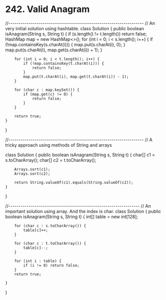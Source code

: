 # 242. Valid Anagram

//------------------------------------------------------------------- // An very initial solution using hashtable. class Solution { public boolean isAnagram\(String s, String t\) { if \(s.length\(\) != t.length\(\)\) return false; HashMap map = new HashMap&lt;&gt;\(\); for \(int i = 0; i &lt; s.length\(\); i++\) { if \(!map.containsKey\(s.charAt\(i\)\)\) { map.put\(s.charAt\(i\), 0\); } map.put\(s.charAt\(i\), map.get\(s.charAt\(i\)\) + 1\); }

```text
    for (int i = 0; i < t.length(); i++) {
        if (!map.containsKey(t.charAt(i))) {
            return false;
        }
        map.put(t.charAt(i), map.get(t.charAt(i)) - 1);
    }

    for (char c : map.keySet()) {
        if (map.get(c) != 0) {
            return false;
        }
    }

    return true;
}
```

}

//------------------------------------------------------------------- // A tricky approach using methods of String and arrays

class Solution { public boolean isAnagram\(String s, String t\) { char\[\] c1 = s.toCharArray\(\); char\[\] c2 = t.toCharArray\(\);

```text
    Arrays.sort(c1);
    Arrays.sort(c2);

    return String.valueOf(c1).equals(String.valueOf(c2));
}
```

}

//----------------------------------------------------------------- // An important solution using array. And the index is char. class Solution { public boolean isAnagram\(String s, String t\) { int\[\] table = new int\[128\];

```text
    for (char c : s.toCharArray()) {
        table[c]++;
    }

    for (char c : t.toCharArray()) {
        table[c]--;
    }

    for (int i : table) {
        if (i != 0) return false;
    }
    return true;

}
```

}


